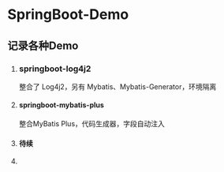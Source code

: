 # SpringBoot-Demo

## 记录各种Demo

1. ### springboot-log4j2

   整合了 Log4j2，另有 Mybatis、Mybatis-Generator，环境隔离
   
2. #### springboot-mybatis-plus

   整合MyBatis Plus，代码生成器，字段自动注入

3. #### 待续

4. 



